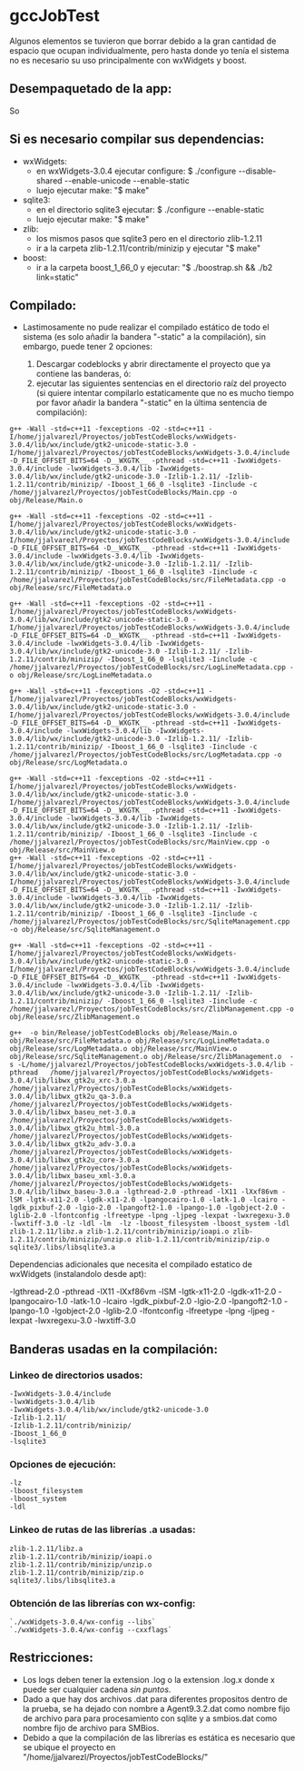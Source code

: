 # gccJobTest


Algunos elementos se tuvieron que borrar debido a la gran cantidad de espacio que ocupan individualmente, pero hasta donde yo tenía el sistema no es necesario su uso principalmente con wxWidgets y boost.

## Desempaquetado de la app:

So

## Si es necesario compilar sus dependencias:

* wxWidgets:
  * en wxWidgets-3.0.4 ejecutar configure: $ ./configure --disable-shared --enable-unicode --enable-static
  * luejo ejecutar make: "$ make"
* sqlite3:
  * en el directorio sqlite3 ejecutar: $ ./configure  --enable-static
  * luejo ejecutar make: "$ make"
* zlib:
  * los mismos pasos que sqlite3 pero en el directorio zlib-1.2.11
  * ir a la carpeta zlib-1.2.11/contrib/minizip y ejecutar "$ make"
* boost:
  * ir a la carpeta boost_1_66_0 y ejecutar: "$ ./boostrap.sh && ./b2 link=static"

## Compilado:

* Lastimosamente no pude realizar el compilado estático de todo el sistema (es solo añadir la bandera "-static" a la compilación), sin embargo, puede tener 2 opciones:

  1. Descargar codeblocks y abrir directamente el proyecto que ya contiene las banderas, ó:
  2. ejecutar las siguientes sentencias en el directorio raíz del proyecto (si quiere intentar compilarlo estaticamente que no es mucho tiempo por favor añadir la bandera "-static" en la última sentencia de compilación):

```
g++ -Wall -std=c++11 -fexceptions -O2 -std=c++11 -I/home/jjalvarezl/Proyectos/jobTestCodeBlocks/wxWidgets-3.0.4/lib/wx/include/gtk2-unicode-static-3.0 -I/home/jjalvarezl/Proyectos/jobTestCodeBlocks/wxWidgets-3.0.4/include -D_FILE_OFFSET_BITS=64 -D__WXGTK__ -pthread -std=c++11 -IwxWidgets-3.0.4/include -lwxWidgets-3.0.4/lib -IwxWidgets-3.0.4/lib/wx/include/gtk2-unicode-3.0 -Izlib-1.2.11/ -Izlib-1.2.11/contrib/minizip/ -Iboost_1_66_0 -lsqlite3 -Iinclude -c /home/jjalvarezl/Proyectos/jobTestCodeBlocks/Main.cpp -o obj/Release/Main.o

g++ -Wall -std=c++11 -fexceptions -O2 -std=c++11 -I/home/jjalvarezl/Proyectos/jobTestCodeBlocks/wxWidgets-3.0.4/lib/wx/include/gtk2-unicode-static-3.0 -I/home/jjalvarezl/Proyectos/jobTestCodeBlocks/wxWidgets-3.0.4/include -D_FILE_OFFSET_BITS=64 -D__WXGTK__ -pthread -std=c++11 -IwxWidgets-3.0.4/include -lwxWidgets-3.0.4/lib -IwxWidgets-3.0.4/lib/wx/include/gtk2-unicode-3.0 -Izlib-1.2.11/ -Izlib-1.2.11/contrib/minizip/ -Iboost_1_66_0 -lsqlite3 -Iinclude -c /home/jjalvarezl/Proyectos/jobTestCodeBlocks/src/FileMetadata.cpp -o obj/Release/src/FileMetadata.o

g++ -Wall -std=c++11 -fexceptions -O2 -std=c++11 -I/home/jjalvarezl/Proyectos/jobTestCodeBlocks/wxWidgets-3.0.4/lib/wx/include/gtk2-unicode-static-3.0 -I/home/jjalvarezl/Proyectos/jobTestCodeBlocks/wxWidgets-3.0.4/include -D_FILE_OFFSET_BITS=64 -D__WXGTK__ -pthread -std=c++11 -IwxWidgets-3.0.4/include -lwxWidgets-3.0.4/lib -IwxWidgets-3.0.4/lib/wx/include/gtk2-unicode-3.0 -Izlib-1.2.11/ -Izlib-1.2.11/contrib/minizip/ -Iboost_1_66_0 -lsqlite3 -Iinclude -c /home/jjalvarezl/Proyectos/jobTestCodeBlocks/src/LogLineMetadata.cpp -o obj/Release/src/LogLineMetadata.o

g++ -Wall -std=c++11 -fexceptions -O2 -std=c++11 -I/home/jjalvarezl/Proyectos/jobTestCodeBlocks/wxWidgets-3.0.4/lib/wx/include/gtk2-unicode-static-3.0 -I/home/jjalvarezl/Proyectos/jobTestCodeBlocks/wxWidgets-3.0.4/include -D_FILE_OFFSET_BITS=64 -D__WXGTK__ -pthread -std=c++11 -IwxWidgets-3.0.4/include -lwxWidgets-3.0.4/lib -IwxWidgets-3.0.4/lib/wx/include/gtk2-unicode-3.0 -Izlib-1.2.11/ -Izlib-1.2.11/contrib/minizip/ -Iboost_1_66_0 -lsqlite3 -Iinclude -c /home/jjalvarezl/Proyectos/jobTestCodeBlocks/src/LogMetadata.cpp -o obj/Release/src/LogMetadata.o

g++ -Wall -std=c++11 -fexceptions -O2 -std=c++11 -I/home/jjalvarezl/Proyectos/jobTestCodeBlocks/wxWidgets-3.0.4/lib/wx/include/gtk2-unicode-static-3.0 -I/home/jjalvarezl/Proyectos/jobTestCodeBlocks/wxWidgets-3.0.4/include -D_FILE_OFFSET_BITS=64 -D__WXGTK__ -pthread -std=c++11 -IwxWidgets-3.0.4/include -lwxWidgets-3.0.4/lib -IwxWidgets-3.0.4/lib/wx/include/gtk2-unicode-3.0 -Izlib-1.2.11/ -Izlib-1.2.11/contrib/minizip/ -Iboost_1_66_0 -lsqlite3 -Iinclude -c /home/jjalvarezl/Proyectos/jobTestCodeBlocks/src/MainView.cpp -o obj/Release/src/MainView.o
g++ -Wall -std=c++11 -fexceptions -O2 -std=c++11 -I/home/jjalvarezl/Proyectos/jobTestCodeBlocks/wxWidgets-3.0.4/lib/wx/include/gtk2-unicode-static-3.0 -I/home/jjalvarezl/Proyectos/jobTestCodeBlocks/wxWidgets-3.0.4/include -D_FILE_OFFSET_BITS=64 -D__WXGTK__ -pthread -std=c++11 -IwxWidgets-3.0.4/include -lwxWidgets-3.0.4/lib -IwxWidgets-3.0.4/lib/wx/include/gtk2-unicode-3.0 -Izlib-1.2.11/ -Izlib-1.2.11/contrib/minizip/ -Iboost_1_66_0 -lsqlite3 -Iinclude -c /home/jjalvarezl/Proyectos/jobTestCodeBlocks/src/SqliteManagement.cpp -o obj/Release/src/SqliteManagement.o

g++ -Wall -std=c++11 -fexceptions -O2 -std=c++11 -I/home/jjalvarezl/Proyectos/jobTestCodeBlocks/wxWidgets-3.0.4/lib/wx/include/gtk2-unicode-static-3.0 -I/home/jjalvarezl/Proyectos/jobTestCodeBlocks/wxWidgets-3.0.4/include -D_FILE_OFFSET_BITS=64 -D__WXGTK__ -pthread -std=c++11 -IwxWidgets-3.0.4/include -lwxWidgets-3.0.4/lib -IwxWidgets-3.0.4/lib/wx/include/gtk2-unicode-3.0 -Izlib-1.2.11/ -Izlib-1.2.11/contrib/minizip/ -Iboost_1_66_0 -lsqlite3 -Iinclude -c /home/jjalvarezl/Proyectos/jobTestCodeBlocks/src/ZlibManagement.cpp -o obj/Release/src/ZlibManagement.o

g++  -o bin/Release/jobTestCodeBlocks obj/Release/Main.o obj/Release/src/FileMetadata.o obj/Release/src/LogLineMetadata.o obj/Release/src/LogMetadata.o obj/Release/src/MainView.o obj/Release/src/SqliteManagement.o obj/Release/src/ZlibManagement.o  -s -L/home/jjalvarezl/Proyectos/jobTestCodeBlocks/wxWidgets-3.0.4/lib -pthread   /home/jjalvarezl/Proyectos/jobTestCodeBlocks/wxWidgets-3.0.4/lib/libwx_gtk2u_xrc-3.0.a /home/jjalvarezl/Proyectos/jobTestCodeBlocks/wxWidgets-3.0.4/lib/libwx_gtk2u_qa-3.0.a /home/jjalvarezl/Proyectos/jobTestCodeBlocks/wxWidgets-3.0.4/lib/libwx_baseu_net-3.0.a /home/jjalvarezl/Proyectos/jobTestCodeBlocks/wxWidgets-3.0.4/lib/libwx_gtk2u_html-3.0.a /home/jjalvarezl/Proyectos/jobTestCodeBlocks/wxWidgets-3.0.4/lib/libwx_gtk2u_adv-3.0.a /home/jjalvarezl/Proyectos/jobTestCodeBlocks/wxWidgets-3.0.4/lib/libwx_gtk2u_core-3.0.a /home/jjalvarezl/Proyectos/jobTestCodeBlocks/wxWidgets-3.0.4/lib/libwx_baseu_xml-3.0.a /home/jjalvarezl/Proyectos/jobTestCodeBlocks/wxWidgets-3.0.4/lib/libwx_baseu-3.0.a -lgthread-2.0 -pthread -lX11 -lXxf86vm -lSM -lgtk-x11-2.0 -lgdk-x11-2.0 -lpangocairo-1.0 -latk-1.0 -lcairo -lgdk_pixbuf-2.0 -lgio-2.0 -lpangoft2-1.0 -lpango-1.0 -lgobject-2.0 -lglib-2.0 -lfontconfig -lfreetype -lpng -ljpeg -lexpat -lwxregexu-3.0 -lwxtiff-3.0 -lz -ldl -lm  -lz -lboost_filesystem -lboost_system -ldl  zlib-1.2.11/libz.a zlib-1.2.11/contrib/minizip/ioapi.o zlib-1.2.11/contrib/minizip/unzip.o zlib-1.2.11/contrib/minizip/zip.o sqlite3/.libs/libsqlite3.a
```

Dependencias adicionales que necesita el compilado estatico de wxWidgets (instalandolo desde apt):

-lgthread-2.0
-pthread
-lX11
-lXxf86vm
-lSM
-lgtk-x11-2.0
-lgdk-x11-2.0
-lpangocairo-1.0
-latk-1.0
-lcairo
-lgdk_pixbuf-2.0
-lgio-2.0
-lpangoft2-1.0
-lpango-1.0
-lgobject-2.0
-lglib-2.0
-lfontconfig
-lfreetype
-lpng
-ljpeg
-lexpat
-lwxregexu-3.0
-lwxtiff-3.0

## Banderas usadas en la compilación:

### Linkeo de directorios usados:

```
-IwxWidgets-3.0.4/include
-lwxWidgets-3.0.4/lib
-IwxWidgets-3.0.4/lib/wx/include/gtk2-unicode-3.0
-Izlib-1.2.11/
-Izlib-1.2.11/contrib/minizip/
-Iboost_1_66_0
-lsqlite3
```
### Opciones de ejecución:

```
-lz
-lboost_filesystem
-lboost_system
-ldl
```

### Linkeo de rutas de las librerías .a usadas:
```
zlib-1.2.11/libz.a
zlib-1.2.11/contrib/minizip/ioapi.o
zlib-1.2.11/contrib/minizip/unzip.o
zlib-1.2.11/contrib/minizip/zip.o
sqlite3/.libs/libsqlite3.a
```

### Obtención de las librerías con wx-config:
```
`./wxWidgets-3.0.4/wx-config --libs`
`./wxWidgets-3.0.4/wx-config --cxxflags`
```


## Restricciones:

* Los logs deben tener la extension .log o la extension .log.x donde x puede ser cualquier cadena *sin puntos*.
* Dado a que hay dos archivos .dat para diferentes propositos dentro de la prueba, se ha dejado con nombre a Agent9.3.2.dat como nombre fijo de archivo para para procesamiento con sqlite y a smbios.dat como nombre fijo de archivo para SMBios.
* Debido a que la compilación de las librerías es estática es necesario que se ubique el proyecto en "/home/jjalvarezl/Proyectos/jobTestCodeBlocks/"
